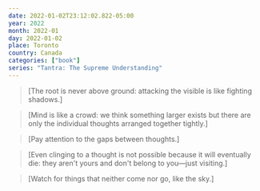 ```yaml
---
date: 2022-01-02T23:12:02.822-05:00
year: 2022
month: 2022-01
day: 2022-01-02
place: Toronto
country: Canada
categories: ["book"]
series: "Tantra: The Supreme Understanding"
---
```

> [The root is never above ground: attacking the visible is like fighting shadows.]

> [Mind is like a crowd: we think something larger exists but there are only the individual thoughts arranged together tightly.]

> [Pay attention to the gaps between thoughts.]

> [Even clinging to a thought is not possible because it will eventually die: they aren't yours and don't belong to you—just visiting.]

> [Watch for things that neither come nor go, like the sky.]
